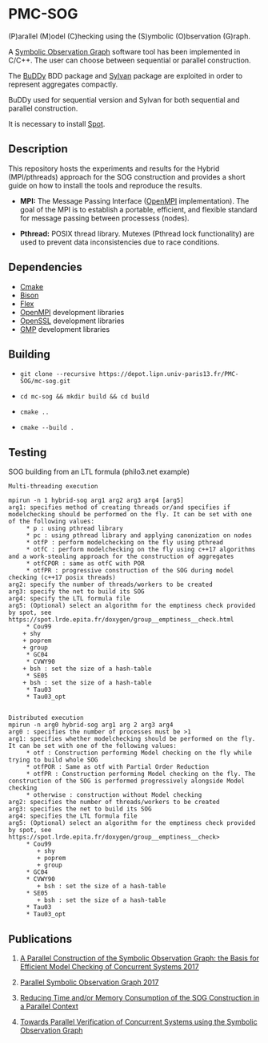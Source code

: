 # PMC-SOG

(P)arallel (M)odel (C)hecking using the (S)ymbolic (O)bservation (G)raph.

A [Symbolic Observation Graph](https://www.researchgate.net/profile/Kais_Klai/publication/48445044_Design_and_Evaluation_of_a_Symbolic_and_Abstraction-Based_Model_Checker/links/00463514319a181966000000.pdf) software tool has been implemented in C/C++.
The user can choose between sequential or parallel construction.

The [BuDDy](http://buddy.sourceforge.net/manual/main.html) BDD package and [Sylvan](https://trolando.github.io/sylvan/) package are exploited in order to represent aggregates compactly.

BuDDy used for sequential version and Sylvan for both sequential and parallel construction.

It is necessary to install [Spot](https://spot.lrde.epita.fr/install.html).

## Description

This repository hosts the experiments and results for the Hybrid (MPI/pthreads) approach for the SOG construction and provides a short guide on how to install the tools and reproduce the results.

* **MPI:** The Message Passing Interface ([OpenMPI](https://www.open-mpi.org/) implementation). The goal of the MPI is to establish a portable, efficient, and flexible standard for message passing between processess (nodes).

* **Pthread:** POSIX thread library.  Mutexes (Pthread lock functionality) are used to prevent data inconsistencies due to race conditions.

## Dependencies

- [Cmake](https://cmake.org/)
- [Bison](https://www.gnu.org/software/bison/)
- [Flex](https://github.com/westes/flex)
- [OpenMPI](https://www.open-mpi.org/) development libraries
- [OpenSSL](https://www.openssl.org/) development libraries
- [GMP](https://gmplib.org/) development libraries

## Building

- `git clone --recursive https://depot.lipn.univ-paris13.fr/PMC-SOG/mc-sog.git`

- `cd mc-sog && mkdir build && cd build`

- `cmake ..`

- `cmake --build .`


## Testing
SOG building from an LTL formula (philo3.net example)

```
Multi-threading execution

mpirun -n 1 hybrid-sog arg1 arg2 arg3 arg4 [arg5]
arg1: specifies method of creating threads or/and specifies if modelchecking should be performed on the fly. It can be set with one of the following values:
     * p : using pthread library
     * pc : using pthread library and applying canonization on nodes
     * otfP : perform modelchecking on the fly using pthread
     * otfC : perform modelchecking on the fly using c++17 algorithms and a work-stealing approach for the construction of aggregates
     * otfCPOR : same as otfC with POR
     * otfPR : progressive construction of the SOG during model checking (c++17 posix threads) 
arg2: specify the number of threads/workers to be created
arg3: specify the net to build its SOG
arg4: specify the LTL formula file
arg5: (Optional) select an algorithm for the emptiness check provided by spot, see https://spot.lrde.epita.fr/doxygen/group__emptiness__check.html 
     * Cou99 
	+ shy
	+ poprem
	+ group 
     * GC04
     * CVWY90
	+ bsh : set the size of a hash-table
     * SE05
	+ bsh : set the size of a hash-table
     * Tau03
     * Tau03_opt
      

Distributed execution
mpirun -n arg0 hybrid-sog arg1 arg 2 arg3 arg4
arg0 : specifies the number of processes must be >1
arg1: specifies whether modelchecking should be performed on the fly. It can be set with one of the following values:
     * otf : Construction performing Model checking on the fly while trying to build whole SOG
     * otfPOR : Same as otf with Partial Order Reduction
     * otfPR : Construction performing Model checking on the fly. The construction of the SOG is performed progressively alongside Model checking
     * otherwise : construction without Model checking
arg2: specifies the number of threads/workers to be created
arg3: specifies the net to build its SOG
arg4: specifies the LTL formula file
arg5: (Optional) select an algorithm for the emptiness check provided by spot, see https://spot.lrde.epita.fr/doxygen/group__emptiness__check>
     * Cou99 
        + shy
        + poprem
        + group
     * GC04
     * CVWY90
        + bsh : set the size of a hash-table
     * SE05
        + bsh : set the size of a hash-table
     * Tau03
     * Tau03_opt

```
## Publications
1. [A Parallel Construction of the Symbolic Observation Graph: the Basis for Efficient Model Checking of Concurrent Systems 2017](https://www.researchgate.net/publication/315840512_A_Parallel_Construction_of_the_Symbolic_Observation_Graph_the_Basis_for_Efficient_Model_Checking_of_Concurrent_Systems)

2. [Parallel Symbolic Observation Graph 2017](https://ieeexplore.ieee.org/document/8367348)

3. [Reducing Time and/or Memory Consumption of the SOG Construction in a Parallel Context](https://ieeexplore.ieee.org/abstract/document/8672359)

4. [Towards Parallel Verification of Concurrent Systems using the Symbolic Observation Graph](https://ieeexplore.ieee.org/abstract/document/8843636)



